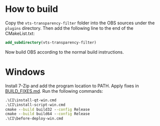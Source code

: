 # How to build

Copy the `vts-transparency-filter` folder into the OBS sources under the `plugins` directory.
Then add the following line to the end of the CMakeList.txt:

```CMake
add_subdirectory(vts-transparency-filter)
```

Now build OBS according to the normal build instructions.

# Windows

Install 7-Zip and add the program location to PATH.
Apply fixes in [BUILD_FIXES.md](./BUILD_FIXES.md).
Run the following commands:

```cmd
.\CI\install-qt-win.cmd
.\CI\install-script-win.cmd
cmake --build build32 --config Release
cmake --build build64 --config Release
.\CI\before-deploy-win.cmd
```
